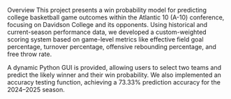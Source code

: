 Overview
This project presents a win probability model for predicting college basketball game outcomes within the Atlantic 10 (A-10) conference, focusing on Davidson College and its opponents. Using historical and current-season performance data, we developed a custom-weighted scoring system based on game-level metrics like effective field goal percentage, turnover percentage, offensive rebounding percentage, and free throw rate.

A dynamic Python GUI is provided, allowing users to select two teams and predict the likely winner and their win probability. We also implemented an accuracy testing function, achieving a 73.33% prediction accuracy for the 2024–2025 season.


